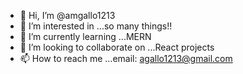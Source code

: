 - 👋 Hi, I’m @amgallo1213
- 👀 I’m interested in ...so many things!!
- 🌱 I’m currently learning ...MERN 
- 💞️ I’m looking to collaborate on ...React projects
- 📫 How to reach me ...email: agallo1213@gmail.com

<!---
amgallo1213/amgallo1213 is a ✨ special ✨ repository because its `README.md` (this file) appears on your GitHub profile.
You can click the Preview link to take a look at your changes.
--->

